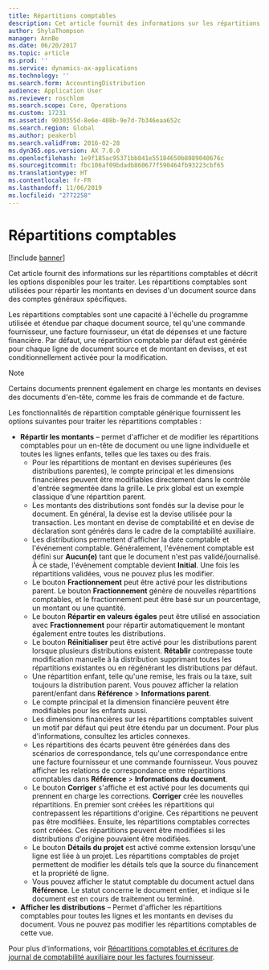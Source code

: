 ```yaml
---
title: Répartitions comptables
description: Cet article fournit des informations sur les répartitions comptables et décrit les options disponibles pour les traiter. Les répartitions comptables sont utilisées pour répartir les montants en devises d'un document source dans des comptes généraux spécifiques.
author: ShylaThompson
manager: AnnBe
ms.date: 06/20/2017
ms.topic: article
ms.prod: ''
ms.service: dynamics-ax-applications
ms.technology: ''
ms.search.form: AccountingDistribution
audience: Application User
ms.reviewer: roschlom
ms.search.scope: Core, Operations
ms.custom: 17231
ms.assetid: 9030355d-8e6e-408b-9e7d-7b346eaa652c
ms.search.region: Global
ms.author: peakerbl
ms.search.validFrom: 2016-02-28
ms.dyn365.ops.version: AX 7.0.0
ms.openlocfilehash: 1e9f185ac95371bb841e55184650b8089040676c
ms.sourcegitcommit: fbc106af09bdadb860677f590464fb93223cbf65
ms.translationtype: HT
ms.contentlocale: fr-FR
ms.lasthandoff: 11/06/2019
ms.locfileid: "2772258"
---
```

# <a name="accounting-distributions"></a>Répartitions comptables

[!include [banner](../includes/banner.md)]

Cet article fournit des informations sur les répartitions comptables et décrit les options disponibles pour les traiter. Les répartitions comptables sont utilisées pour répartir les montants en devises d'un document source dans des comptes généraux spécifiques. 

Les répartitions comptables sont une capacité à l'échelle du programme utilisée et étendue par chaque document source, tel qu'une commande fournisseur, une facture fournisseur, un état de dépenses et une facture financière. Par défaut, une répartition comptable par défaut est générée pour chaque ligne de document source et de montant en devises, et est conditionnellement activée pour la modification. 

> [!Note] 
> Certains documents prennent également en charge les montants en devises des documents d'en-tête, comme les frais de commande et de facture. 

Les fonctionnalités de répartition comptable générique fournissent les options suivantes pour traiter les répartitions comptables :

-   **Répartir les montants** – permet d'afficher et de modifier les répartitions comptables pour un en-tête de document ou une ligne individuelle et toutes les lignes enfants, telles que les taxes ou des frais.
    -   Pour les répartitions de montant en devises supérieures (les distributions parentes), le compte principal et les dimensions financières peuvent être modifiables directement dans le contrôle d'entrée segmentée dans la grille. Le prix global est un exemple classique d'une répartition parent.
    -   Les montants des distributions sont fondés sur la devise pour le document. En général, la devise est la devise utilisée pour la transaction. Les montant en devise de comptabilité et en devise de déclaration sont générés dans le cadre de la comptabilité auxiliaire.
    -   Les distributions permettent d'afficher la date comptable et l'événement comptable. Généralement, l'événement comptable est défini sur **Aucun(e)** tant que le document n'est pas validé/journalisé. À ce stade, l'événement comptable devient **Initial**. Une fois les répartitions validées, vous ne pouvez plus les modifier.
    -   Le bouton **Fractionnement** peut être activé pour les distributions parent. Le bouton **Fractionnement** génère de nouvelles répartitions comptables, et le fractionnement peut être basé sur un pourcentage, un montant ou une quantité.
    -   Le bouton **Répartir en valeurs égales** peut être utilisé en association avec **Fractionnement** pour répartir automatiquement le montant également entre toutes les distributions.
    -   Le bouton **Réinitialiser** peut être activé pour les distributions parent lorsque plusieurs distributions existent. **Rétablir** contrepasse toute modification manuelle à la distribution supprimant toutes les répartitions existantes ou en régénérant les distributions par défaut.
    -   Une répartition enfant, telle qu'une remise, les frais ou la taxe, suit toujours la distribution parent. Vous pouvez afficher la relation parent/enfant dans **Référence** &gt; **Informations parent**.
    -   Le compte principal et la dimension financière peuvent être modifiables pour les enfants aussi.
    -   Les dimensions financières sur les répartitions comptables suivent un motif par défaut qui peut être étendu par un document. Pour plus d'informations, consultez les articles connexes.
    -   Les répartitions des écarts peuvent être générées dans des scénarios de correspondance, tels qu'une correspondance entre une facture fournisseur et une commande fournisseur. Vous pouvez afficher les relations de correspondance entre répartitions comptables dans **Référence** &gt; **Informations du document**.
    -   Le bouton **Corriger** s'affiche et est activé pour les documents qui prennent en charge les corrections. **Corriger** crée les nouvelles répartitions. En premier sont créées les répartitions qui contrepassent les répartitions d'origine. Ces répartitions ne peuvent pas être modifiées. Ensuite, les répartitions comptables correctes sont créées. Ces répartitions peuvent être modifiées si les distributions d'origine pouvaient être modifiées.
    -   Le bouton **Détails du projet** est activé comme extension lorsqu'une ligne est liée à un projet. Les répartitions comptables de projet permettent de modifier les détails tels que la source du financement et la propriété de ligne.
    -   Vous pouvez afficher le statut comptable du document actuel dans **Référence**. Le statut concerne le document entier, et indique si le document est en cours de traitement ou terminé.
-   **Afficher les distributions** – Permet d'afficher les répartitions comptables pour toutes les lignes et les montants en devises du document. Vous ne pouvez pas modifier les répartitions comptables de cette vue.


Pour plus d'informations, voir [Répartitions comptables et écritures de journal de comptabilité auxiliaire pour les factures fournisseur](accounting-distributions-subledger-journal-entries-vendor-invoices.md).


